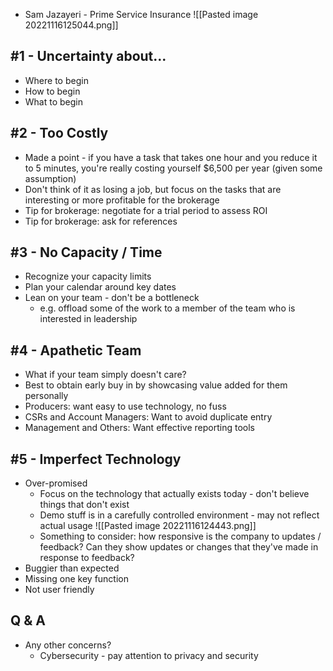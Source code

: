 - Sam Jazayeri - Prime Service Insurance
![[Pasted image 20221116125044.png]]

## #1 - Uncertainty about...
- Where to begin
- How to begin
- What to begin

## #2 - Too Costly
- Made a point - if you have a task that takes one hour and you reduce it to 5 minutes, you're really costing yourself $6,500 per year (given some assumption)
- Don't think of it as losing a job, but focus on the tasks that are interesting or more profitable for the brokerage
- Tip for brokerage: negotiate for a trial period to assess ROI
- Tip for brokerage: ask for references

## #3 - No Capacity / Time
- Recognize your capacity limits
- Plan your calendar around key dates
- Lean on your team - don't be a bottleneck
	- e.g. offload some of the work to a member of the team who is interested in leadership
## #4 - Apathetic Team
- What if your team simply doesn't care?
- Best to obtain early buy in by showcasing value added for them personally
- Producers: want easy to use technology, no fuss
- CSRs and Account Managers: Want to avoid duplicate entry
- Management and Others: Want effective reporting tools

## #5 - Imperfect Technology
- Over-promised
	- Focus on the technology that actually exists today - don't believe things that don't exist
	- Demo stuff is in a carefully controlled environment - may not reflect actual usage
	![[Pasted image 20221116124443.png]]
	- Something to consider: how responsive is the company to updates / feedback? Can they show updates or changes that they've made in response to feedback?
- Buggier than expected
- Missing one key function
- Not user friendly

## Q & A

- Any other concerns?
	- Cybersecurity - pay attention to privacy and security